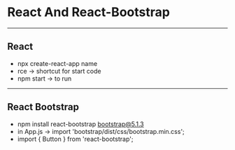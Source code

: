 # React And React-Bootstrap

---
## React
- npx create-react-app name
- rce -> shortcut for start code
- npm start -> to run

---
## React Bootstrap
- npm install react-bootstrap bootstrap@5.1.3
- in App.js -> import 'bootstrap/dist/css/bootstrap.min.css';
- import { Button } from 'react-bootstrap';

